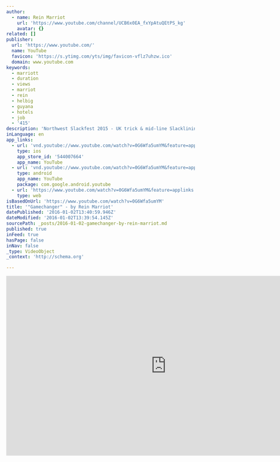 ```yaml
---
author:
  - name: Rein Marriot
    url: 'https://www.youtube.com/channel/UCB6x0EA_fxYpAtuQEtPS_kg'
    avatar: {}
related: []
publisher:
  url: 'https://www.youtube.com/'
  name: YouTube
  favicon: 'https://s.ytimg.com/yts/img/favicon-vflz7uhzw.ico'
  domain: www.youtube.com
keywords:
  - marriott
  - duration
  - views
  - marriot
  - rein
  - helbig
  - guyana
  - hotels
  - job
  - '415'
description: 'Northwest Slackfest 2015 - UK trick & mid-line Slacklining Festival'
inLanguage: en
app_links:
  - url: 'vnd.youtube://www.youtube.com/watch?v=0G6Wfa5umYM&feature=applinks'
    type: ios
    app_store_id: '544007664'
    app_name: YouTube
  - url: 'vnd.youtube://www.youtube.com/watch?v=0G6Wfa5umYM&feature=applinks'
    type: android
    app_name: YouTube
    package: com.google.android.youtube
  - url: 'https://www.youtube.com/watch?v=0G6Wfa5umYM&feature=applinks'
    type: web
isBasedOnUrl: 'https://www.youtube.com/watch?v=0G6Wfa5umYM'
title: '"Gamechanger" - by Rein Marriot'
datePublished: '2016-01-02T13:40:59.946Z'
dateModified: '2016-01-02T13:39:54.145Z'
sourcePath: _posts/2016-01-02-gamechanger-by-rein-marriot.md
published: true
inFeed: true
hasPage: false
inNav: false
_type: VideoObject
_context: 'http://schema.org'

---
```

<iframe src="https://cdn.embedly.com/widgets/media.html?src=https%3A%2F%2Fwww.youtube.com%2Fembed%2F0G6Wfa5umYM%3Ffeature%3Doembed&amp;url=https%3A%2F%2Fwww.youtube.com%2Fwatch%3Fv%3D0G6Wfa5umYM&amp;image=https%3A%2F%2Fi.ytimg.com%2Fvi%2F0G6Wfa5umYM%2Fhqdefault.jpg&amp;key=b7d04c9b404c499eba89ee7072e1c4f7&amp;type=text%2Fhtml&amp;schema=youtube" width="854" height="480" scrolling="no" frameborder="0" allowfullscreen="allowfullscreen" style=""></iframe>